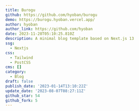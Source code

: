 ```yaml
---
title: Burogu
github: https://github.com/hyoban/burogu
demo: https://burogu.hyoban.vercel.app/
author: hyoban
author_link: https://github.com/hyoban
date: 2023-11-28T05:10:25.810Z
description: A minimal blog template based on Next.js 13
ssg:
  - Nextjs
css:
  - Tailwind
  - PostCSS
cms: []
category:
  - Blog
draft: false
publish_date: '2023-01-14T13:10:22Z'
update_date: '2023-08-07T08:27:11Z'
github_star: 54
github_fork: 5
---
```

